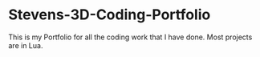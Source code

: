 # Stevens-3D-Coding-Portfolio
This is my Portfolio for all the coding work that I have done. Most projects are in Lua.
